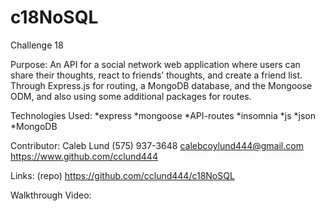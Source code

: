 # c18NoSQL
Challenge 18

Purpose:
An API for a social network web application where users can share their thoughts, react to friends’ thoughts, and create a friend list. Through Express.js for routing, a MongoDB database, and the Mongoose ODM, and also using some additional packages for routes. 

Technologies Used:
*express
*mongoose
*API-routes
*insomnia
*js
*json
*MongoDB

Contributor:
Caleb Lund
(575) 937-3648
calebcoylund444@gmail.com
https://www.github.com/cclund444

Links:
(repo) https://github.com/cclund444/c18NoSQL

Walkthrough Video:
<img src=" "/>